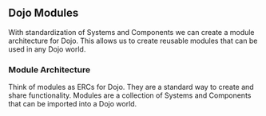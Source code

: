 ## Dojo Modules

With standardization of Systems and Components we can create a module architecture for Dojo. This allows us to create reusable modules that can be used in any Dojo world.

### Module Architecture

Think of modules as ERCs for Dojo. They are a standard way to create and share functionality. Modules are a collection of Systems and Components that can be imported into a Dojo world.

